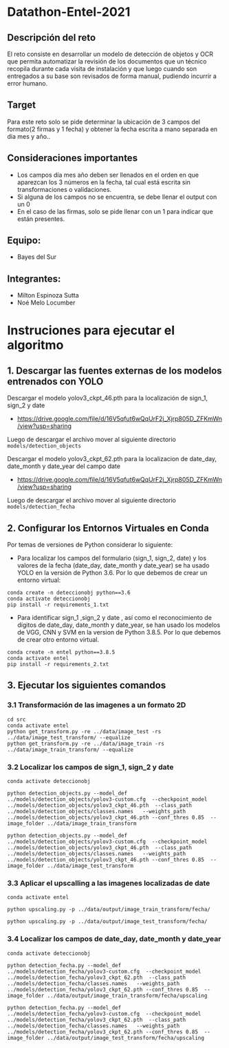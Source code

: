 # Datathon-Entel-2021
## Descripción del reto
El reto consiste en desarrollar un modelo de detección de objetos y OCR que permita automatizar la revisión de los documentos que un técnico recopila durante cada visita de instalación y que luego cuando son entregados a su base son revisados de forma manual, pudiendo incurrir a error humano.

## Target
Para este reto solo se pide determinar la ubicación de 3 campos del formato(2 firmas y 1 fecha) y obtener la fecha escrita a mano separada en dia mes y año..

## Consideraciones importantes
* Los campos día mes año deben ser llenados en el orden en que aparezcan los 3 números en la fecha, tal cual está escrita sin transformaciones o validaciones.
* Si alguna de los campos no se encuentra, se debe llenar el output con un 0
* En el caso de las firmas, solo se pide llenar con un 1 para indicar que están presentes.

## Equipo: 
* Bayes del Sur
## Integrantes:
* Milton Espinoza Sutta
* Noé Melo Locumber

# Instruciones para ejecutar el algoritmo
## 1. Descargar las fuentes externas de los modelos entrenados con YOLO
Descargar el modelo yolov3_ckpt_46.pth para la localización de sign_1, sign_2 y date
* https://drive.google.com/file/d/16V5qfut6wQqUrF2j_Xjrp805D_ZFKmWn/view?usp=sharing

Luego de descargar el archivo mover al siguiente directorio `models/detection_objects`

Descargar el modelo yolov3_ckpt_62.pth para la localizacion de date_day, date_month y date_year del campo date
* https://drive.google.com/file/d/16V5qfut6wQqUrF2j_Xjrp805D_ZFKmWn/view?usp=sharing

Luego de descargar el archivo mover al siguiente directorio `models/detection_fecha`

## 2. Configurar los Entornos Virtuales en Conda
Por temas de versiones de Python considerar lo siguiente:
- Para localizar los campos del formulario (sign_1, sign_2, date) y los valores de la fecha (date_day, date_month y date_year) se ha usado YOLO en la versión de Python 3.6. Por lo que debemos de crear un entorno virtual:
```
conda create -n deteccionobj python==3.6
conda activate deteccionobj
pip install -r requirements_1.txt
```
- Para identificar sign_1 ,sign_2 y date , así como el reconocimiento de dígitos de date_day, date_month y  date_year, se han usado los modelos de VGG, CNN y SVM en la version de Python 3.8.5. Por lo que debemos de crear otro entorno virtual.
```
conda create -n entel python==3.8.5
conda activate entel
pip install -r requirements_2.txt
```

## 3. Ejecutar los siguientes comandos
### 3.1 Transformación de las imagenes a un formato 2D
```
cd src
conda activate entel
python get_transform.py -re ../data/image_test -rs ../data/image_test_transform/ --equalize
python get_transform.py -re ../data/image_train -rs ../data/image_train_transform/ --equalize
```
### 3.2 Localizar los campos de sign_1, sign_2 y date
```
conda activate deteccionobj
```
```
python detection_objects.py --model_def ../models/detection_objects/yolov3-custom.cfg  --checkpoint_model ../models/detection_objects/yolov3_ckpt_46.pth  --class_path ../models/detection_objects/classes.names   --weights_path ../models/detection_objects/yolov3_ckpt_46.pth --conf_thres 0.85  --image_folder ../data/image_train_transform
```
```
python detection_objects.py --model_def ../models/detection_objects/yolov3-custom.cfg  --checkpoint_model ../models/detection_objects/yolov3_ckpt_46.pth  --class_path ../models/detection_objects/classes.names   --weights_path ../models/detection_objects/yolov3_ckpt_46.pth --conf_thres 0.85  --image_folder ../data/image_test_transform
```
### 3.3 Aplicar el upscalling a las imagenes localizadas de date 
```
conda activate entel
```
``` 
python upscaling.py -p ../data/output/image_train_transform/fecha/
```
```
python upscaling.py -p ../data/output/image_test_transform/fecha/  
```

### 3.4 Localizar los campos de date_day, date_month y date_year
```
conda activate deteccionobj
```
```
python detection_fecha.py --model_def ../models/detection_fecha/yolov3-custom.cfg  --checkpoint_model ../models/detection_fecha/yolov3_ckpt_62.pth  --class_path ../models/detection_fecha/classes.names   --weights_path ../models/detection_fecha/yolov3_ckpt_62.pth --conf_thres 0.85  --image_folder ../data/output/image_train_transform/fecha/upscaling 
```
```
python detection_fecha.py --model_def ../models/detection_fecha/yolov3-custom.cfg  --checkpoint_model ../models/detection_fecha/yolov3_ckpt_62.pth  --class_path ../models/detection_fecha/classes.names   --weights_path ../models/detection_fecha/yolov3_ckpt_62.pth --conf_thres 0.85  --image_folder ../data/output/image_test_transform/fecha/upscaling  
```
